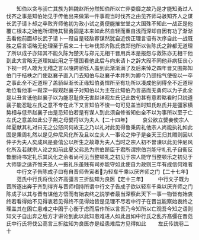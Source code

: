 <!-- { "loadSidebar": true } -->
　　知伯以贪与骄亡其族为韩魏赵所分然知伯所以亡非委靡之故乃是才能知勇过人伐齐之事是知伯始见于传他出来做第一件事观当时伐齐之由见齐师马骇知齐人之谋长武子请卜却之卒败齐师他初为政小试之勇便能摧堂堂之大国殊不知此一战正是他覆亡根本之始他所谓恃其智勇固是本来如此然自轻而重自浅而深却自因有功了渐渐去看他前面却长武子请卜一叚自是轻敌寡谋然犹自近傍正理言语有次序自此一战既胜之后言语略无伦理至于后来二十七年伐郑齐陈氏救郑他所以告陈氏之辞都无道理了所以成子亦知其不能久陈为楚灭与郑元无相干晋用兵本是报怨与救陈亦无相干他到此大言略无道理如此用之于彊国看他此后与向来请卜之辞大叚不同他非病狂丧心下视一时人敢为无稽之言以陵跨骄铄人盖到此渐渐满了及后来悼之四年晋又围郑知伯门于桔柣之门使赵襄子直入门去知伯与赵襄子本并列为卿今乃颐指气使役以一卒之事此全不近道理了盖骄纵渐长正缘知伯勇悍所至有功所以凑成他到得全不近道理地位看他事一叚深一叚观赵襄子对知伯以为主在此知伯乃言恶而无勇何以为子此全是以丑言诋他赵襄子以为能忍耻庶无害赵详观左氏记此数句甚有意若略看时只説道襄子能忍耻左氏之意不专在此下又言知伯不悛一句可见盖当时知氏赵氏并是彊家横势相与低昻赵襄子由是忌知伯若是有谋人到此须自修省知伯全不以为事所以至于亡左氏之意盖如此公子荆之母嬖将以为夫人【二十四年】
　　哀公欲立嬖妾使宗人衅夏献其礼对曰无之公怒问何故无之乃以礼对此见得鲁秉周礼他宗人尚能执礼如此固是秉周礼然以是见仲尼风化所及且以立夫人一事论之仲子是妾天王归其赗则因以仲子为夫人矣成风是妾僖公以所生之故尊为夫人当时之宗人初不曽谏以此见仲尼风化所及若就宗人论之如前此夏父弗忌为宗伯跻臣于君所谓宗伯岂能守礼孔子自衞反鲁删诗书定礼乐其风化之余者尚可见当整顿礼之初见于宗人能守当整顿乐之初见于大师挚之适齐惟夫圣人一振礼乐虽贱有司亦能守如此使自为政则三年有成信何难者
　　中行文子告陈成子曰有自晋师告寅者为轻车千乘以厌齐师之门【二十七年】
　　范氏中行氏将伐公齐高彊言三折肱知为良医【定十三年】
　　中行文子既为晋所逐出奔于齐到得齐与晋师相持所谓中行文子告成子欲以轻车千乘以厌齐师之门陈成子以其与晋有谋他方悟而有始衷终之説学者最当深察此天下一事一物皆有始衷终若看得始不见得衷若见得终不见得始皆是见理不尽若中行子在晋岂能察始衷终之理盖其在困亡患难之中困于心衡于虑而后作所以言吾乃今知所以亡观吾今知之语则知文子自出奔之后方才讲论到此以此知患难进人如此且如中行氏之乱齐髙彊在晋范氏中行氏将伐公高言三折肱知为良医亦是经患难后方见得如此
　　左氏传説卷二十
